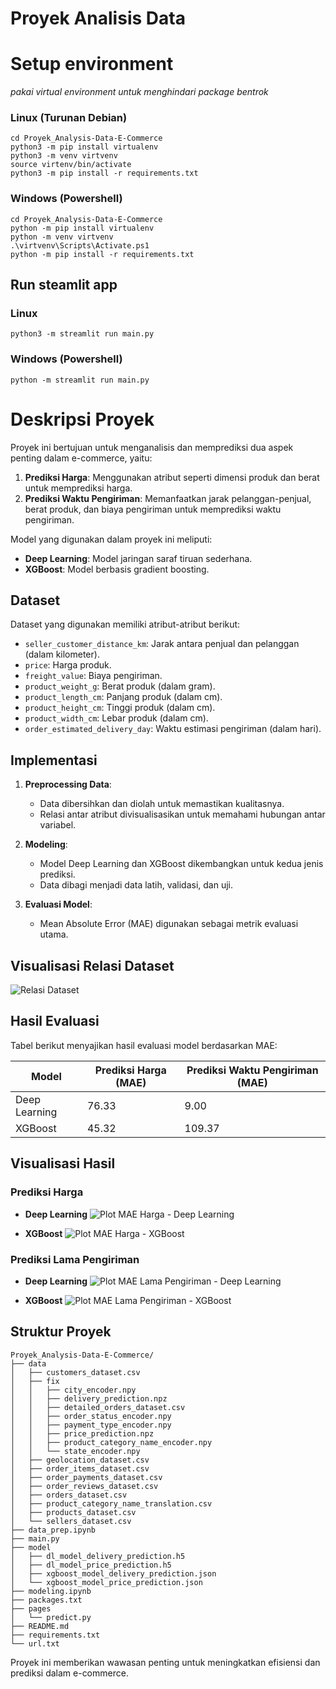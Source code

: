 # Proyek Analisis Data

# Setup environment
_pakai virtual environment untuk menghindari package bentrok_

### Linux (Turunan Debian)
```
cd Proyek_Analysis-Data-E-Commerce
python3 -m pip install virtualenv
python3 -m venv virtvenv
source virtenv/bin/activate
python3 -m pip install -r requirements.txt
```

### Windows (Powershell)
```
cd Proyek_Analysis-Data-E-Commerce
python -m pip install virtualenv
python -m venv virtvenv
.\virtvenv\Scripts\Activate.ps1
python -m pip install -r requirements.txt
```

## Run steamlit app

### Linux
```
python3 -m streamlit run main.py
```
### Windows (Powershell)
```
python -m streamlit run main.py
```


# Deskripsi Proyek
Proyek ini bertujuan untuk menganalisis dan memprediksi dua aspek penting dalam e-commerce, yaitu:
1. **Prediksi Harga**: Menggunakan atribut seperti dimensi produk dan berat untuk memprediksi harga.
2. **Prediksi Waktu Pengiriman**: Memanfaatkan jarak pelanggan-penjual, berat produk, dan biaya pengiriman untuk memprediksi waktu pengiriman.

Model yang digunakan dalam proyek ini meliputi:
- **Deep Learning**: Model jaringan saraf tiruan sederhana.
- **XGBoost**: Model berbasis gradient boosting.

## Dataset
Dataset yang digunakan memiliki atribut-atribut berikut:
- `seller_customer_distance_km`: Jarak antara penjual dan pelanggan (dalam kilometer).
- `price`: Harga produk.
- `freight_value`: Biaya pengiriman.
- `product_weight_g`: Berat produk (dalam gram).
- `product_length_cm`: Panjang produk (dalam cm).
- `product_height_cm`: Tinggi produk (dalam cm).
- `product_width_cm`: Lebar produk (dalam cm).
- `order_estimated_delivery_day`: Waktu estimasi pengiriman (dalam hari).

## Implementasi
1. **Preprocessing Data**:
   - Data dibersihkan dan diolah untuk memastikan kualitasnya.
   - Relasi antar atribut divisualisasikan untuk memahami hubungan antar variabel.

2. **Modeling**:
   - Model Deep Learning dan XGBoost dikembangkan untuk kedua jenis prediksi.
   - Data dibagi menjadi data latih, validasi, dan uji.

3. **Evaluasi Model**:
   - Mean Absolute Error (MAE) digunakan sebagai metrik evaluasi utama.

## Visualisasi Relasi Dataset
![Relasi Dataset](laporan/relasi.png)

## Hasil Evaluasi
Tabel berikut menyajikan hasil evaluasi model berdasarkan MAE:

| Model             | Prediksi Harga (MAE) | Prediksi Waktu Pengiriman (MAE) |
|-------------------|----------------------|---------------------------------|
| Deep Learning     | 76.33               | 9.00                            |
| XGBoost           | 45.32               | 109.37                            |

## Visualisasi Hasil
### Prediksi Harga
- **Deep Learning**
![Plot MAE Harga - Deep Learning](laporan/dl_price_mae.png)

- **XGBoost**
![Plot MAE Harga - XGBoost](laporan/xgboost_price_mae.png)

### Prediksi Lama Pengiriman
- **Deep Learning**
![Plot MAE Lama Pengiriman - Deep Learning](laporan/dl_delivery_mae.png)

- **XGBoost**
![Plot MAE Lama Pengiriman - XGBoost](laporan/xboost_delivery_mae.png)


## Struktur Proyek
```
Proyek_Analysis-Data-E-Commerce/
├── data
│   ├── customers_dataset.csv
│   ├── fix
│   │   ├── city_encoder.npy
│   │   ├── delivery_prediction.npz
│   │   ├── detailed_orders_dataset.csv
│   │   ├── order_status_encoder.npy
│   │   ├── payment_type_encoder.npy
│   │   ├── price_prediction.npz
│   │   ├── product_category_name_encoder.npy
│   │   └── state_encoder.npy
│   ├── geolocation_dataset.csv
│   ├── order_items_dataset.csv
│   ├── order_payments_dataset.csv
│   ├── order_reviews_dataset.csv
│   ├── orders_dataset.csv
│   ├── product_category_name_translation.csv
│   ├── products_dataset.csv
│   └── sellers_dataset.csv
├── data_prep.ipynb
├── main.py
├── model
│   ├── dl_model_delivery_prediction.h5
│   ├── dl_model_price_prediction.h5
│   ├── xgboost_model_delivery_prediction.json
│   └── xgboost_model_price_prediction.json
├── modeling.ipynb
├── packages.txt
├── pages
│   └── predict.py
├── README.md
├── requirements.txt
└── url.txt
```

Proyek ini memberikan wawasan penting untuk meningkatkan efisiensi dan prediksi dalam e-commerce.

